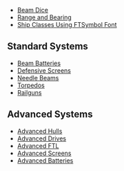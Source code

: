 * [Beam Dice](BeamDice)
* [Range and Bearing](RangeAndBearing)
* [Ship Classes Using FTSymbol Font](ShipClasses)

Standard Systems
----------------

* [Beam Batteries](BeamBattery)
* [Defensive Screens](DefensiveScreen)
* [Needle Beams](NeedleBeam)
* [Torpedos](Torpedo)
* [Railguns](Railgun)

Advanced Systems
----------------

* [Advanced Hulls](AdvancedHulls)
* [Advanced Drives](AdvancedDrive)
* [Advanced FTL](AdvancedFtl)
* [Advanced Screens](AdvancedScreens)
* [Advanced Batteries](AdvancedBatteries)
